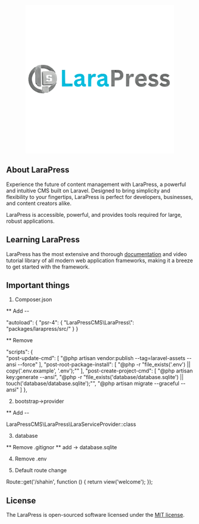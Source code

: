 <p align="center"><a href="https://larapress.org" target="_blank"><img src="packages/larapress/src/Assets/admin/img/larapress.svg" width="400" alt="LaraPress Logo"></a></p>

## About LaraPress 

Experience the future of content management with LaraPress, a powerful and intuitive CMS built on Laravel. Designed to bring simplicity and flexibility to your fingertips, LaraPress is perfect for developers, businesses, and content creators alike.

LaraPress is accessible, powerful, and provides tools required for large, robust applications.

## Learning LaraPress

LaraPress has the most extensive and thorough [documentation](https://larapress.org/documentation) and video tutorial library of all modern web application frameworks, making it a breeze to get started with the framework.

## Important things

1. Composer.json

** Add -- 

"autoload": {
        "psr-4": {
            "LaraPressCMS\\LaraPress\\": "packages/larapress/src/"
        }
    }

** Remove

"scripts": {        
        "post-update-cmd": [
            "@php artisan vendor:publish --tag=laravel-assets --ansi --force"
        ],
        "post-root-package-install": [
            "@php -r \"file_exists('.env') || copy('.env.example', '.env');\""
        ],
        "post-create-project-cmd": [
            "@php artisan key:generate --ansi",
            "@php -r \"file_exists('database/database.sqlite') || touch('database/database.sqlite');\"",
            "@php artisan migrate --graceful --ansi"
        ]
    },

2. bootstrap->provider

** Add --

LaraPressCMS\LaraPress\LaraServiceProvider::class  

3. database

** Remove .gitignor
** add -> database.sqlite

4. Remove .env

5. Default route change

Route::get('/shahin', function () {
    return view('welcome');
});

## License

The LaraPress is open-sourced software licensed under the [MIT license](https://opensource.org/licenses/MIT).
